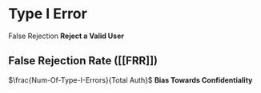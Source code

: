 # Type I Error
False Rejection
**Reject a Valid User**
## False Rejection Rate ([[FRR]])
$\frac{Num-Of-Type-I-Errors}{Total Auth}$
**Bias Towards Confidentiality**